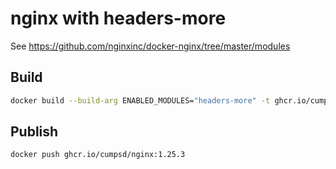 # nginx with headers-more

See https://github.com/nginxinc/docker-nginx/tree/master/modules

## Build

```bash
docker build --build-arg ENABLED_MODULES="headers-more" -t ghcr.io/cumpsd/nginx:1.25.3 .
```

## Publish

```bash
docker push ghcr.io/cumpsd/nginx:1.25.3
```
